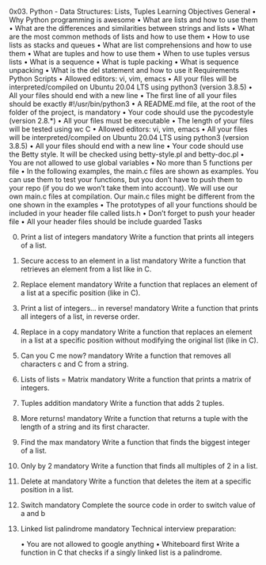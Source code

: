 0x03. Python - Data Structures: Lists, Tuples
Learning Objectives
General
    • Why Python programming is awesome
    • What are lists and how to use them
    • What are the differences and similarities between strings and lists
    • What are the most common methods of lists and how to use them
    • How to use lists as stacks and queues
    • What are list comprehensions and how to use them
    • What are tuples and how to use them
    • When to use tuples versus lists
    • What is a sequence
    • What is tuple packing
    • What is sequence unpacking
    • What is the del statement and how to use it
Requirements
Python Scripts
    • Allowed editors: vi, vim, emacs
    • All your files will be interpreted/compiled on Ubuntu 20.04 LTS using python3 (version 3.8.5)
    • All your files should end with a new line
    • The first line of all your files should be exactly #!/usr/bin/python3
    • A README.md file, at the root of the folder of the project, is mandatory
    • Your code should use the pycodestyle (version 2.8.*)
    • All your files must be executable
    • The length of your files will be tested using wc
C
    • Allowed editors: vi, vim, emacs
    • All your files will be interpreted/compiled on Ubuntu 20.04 LTS using python3 (version 3.8.5)
    • All your files should end with a new line
    • Your code should use the Betty style. It will be checked using betty-style.pl and betty-doc.pl
    • You are not allowed to use global variables
    • No more than 5 functions per file
    • In the following examples, the main.c files are shown as examples. You can use them to test your functions, but you don’t have to push them to your repo (if you do we won’t take them into account). We will use our own main.c files at compilation. Our main.c files might be different from the one shown in the examples
    • The prototypes of all your functions should be included in your header file called lists.h
    • Don’t forget to push your header file
    • All your header files should be include guarded
Tasks

0. Print a list of integers
mandatory
Write a function that prints all integers of a list.

1. Secure access to an element in a list
mandatory
Write a function that retrieves an element from a list like in C.

2. Replace element
mandatory
Write a function that replaces an element of a list at a specific position (like in C).

3. Print a list of integers... in reverse!
mandatory
Write a function that prints all integers of a list, in reverse order.

4. Replace in a copy
mandatory
Write a function that replaces an element in a list at a specific position without modifying the original list (like in C).

5. Can you C me now?
mandatory
Write a function that removes all characters c and C from a string.

6. Lists of lists = Matrix
mandatory
Write a function that prints a matrix of integers.

7. Tuples addition
mandatory
Write a function that adds 2 tuples.

8. More returns!
mandatory
Write a function that returns a tuple with the length of a string and its first character.

9. Find the max
mandatory
Write a function that finds the biggest integer of a list.

10. Only by 2
mandatory
Write a function that finds all multiples of 2 in a list.

11. Delete at
mandatory
Write a function that deletes the item at a specific position in a list.

12. Switch
mandatory
Complete the source code in order to switch value of a and b

13. Linked list palindrome
mandatory
Technical interview preparation:

    • You are not allowed to google anything
    • Whiteboard first
Write a function in C that checks if a singly linked list is a palindrome.
